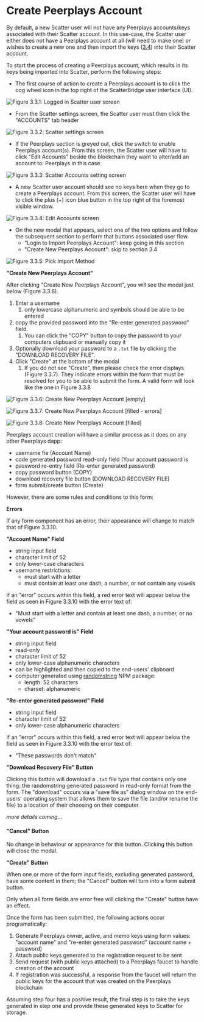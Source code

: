 # Create Peerplays Account

By default, a new Scatter user will not have any Peerplays accounts/keys associated with their Scatter account. In this use-case, the Scatter user either does not have a Peerplays account at all \(will need to make one\) or wishes to create a new one and then import the keys \([3.4](https://app.gitbook.com/@peerplays/s/community-project-docs/scatter-peerplays-integration/functional-requirements#3-4-import-peerplays-keys)\) into their Scatter account.

To start the process of creating a Peerplays account, which results in its keys being imported into Scatter, perform the following steps:

* The first course of action to create a Peerplays account is to click the cog wheel icon in the top right of the ScatterBridge user interface \(UI\).

![Figure 3.3.1: Logged in Scatter user screen](../../.gitbook/assets/image%20%2850%29.png)

* From the Scatter settings screen, the Scatter user must then click the "ACCOUNTS" tab header

![Figure 3.3.2: Scatter settings screen](../../.gitbook/assets/image%20%2844%29.png)

* If the Peerplays section is greyed out, click the switch to enable Peerplays account\(s\). From this screen, the Scatter user will have to click "Edit Accounts" beside the blockchain they want to alter/add an account to: Peerplays in this case.

![Figure 3.3.3: Scatter Accounts setting screen](../../.gitbook/assets/image%20%2836%29.png)

* A new Scatter user account should see no keys here when they go to create a Peerplays account. From this screen, the Scatter user will have to click the plus \(+\) icon blue button in the top right of the foremost visible window.

![Figure 3.3.4: Edit Accounts screen](../../.gitbook/assets/image%20%281%29.png)

* On the new modal that appears, select one of the two options and follow the subsequent section to perform that buttons associated user flow.
  * "Login to Import Peerplays Account": keep going in this section
  * "Create New Peerplays Account": skip to section 3.4

![Figure 3.3.5: Pick Import Method](../../.gitbook/assets/screen-shot-2020-03-04-at-11.33.22-am.png)

**"Create New Peerplays Account"**

After clicking "Create New Peerplays Account", you will see the modal just below \(Figure 3.3.6\).

1. Enter a username
   1. only lowercase alphanumeric and symbols should be able to be entered
2. copy the provided password into the "Re-enter generated password" field.
   1. You can click the "COPY" button to copy the password to your computers clipboard or manually copy it
3. Optionally download your password to a `.txt` file by clicking the "DOWNLOAD RECOVERY FILE".
4. Click "Create" at the bottom of the modal
   1. If you do not see "Create", then please check the error displays \(Figure 3.3.7\). They indicate errors within the form that must be resolved for you to be able to submit the form. A valid form will look like the one in Figure 3.3.8

![Figure 3.3.6: Create New Peerplays Account \[empty\]](../../.gitbook/assets/image%20%284%29.png)

![Figure 3.3.7: Create New Peerplays Account \[filled - errors\]](../../.gitbook/assets/image%20%2810%29.png)

![Figure 3.3.8: Create New Peerplays Account \[filled\]](../../.gitbook/assets/image%20%2828%29.png)

Peerplays account creation will have a similar process as it does on any other Peerplays dapp:

* username fie \(Account Name\)
* code generated password read-only field \(Your account password is
* password re-entry field \(Re-enter generated password\)
* copy password button \(COPY\)
* download recovery file button \(DOWNLOAD RECOVERY FILE\)
* form submit/create button \(Create\)

However, there are some rules and conditions to this form:

**Errors**

If any form component has an error, their appearance will change to match that of Figure 3.3.10.

**"Account Name" Field**

* string input field
* character limit of 52
* only lower-case characters
* username restrictions:
  * must start with a letter
  * must contain at least one dash, a number, or not contain any vowels

If an "error" occurs within this field, a red error text will appear below the field as seen in Figure 3.3.10 with the error text of:

* "Must start with a letter and contain at least one dash, a number, or no vowels"

**"Your account password is" Field**

* string input field
* read-only
* character limit of 52
* only lower-case alphanumeric characters
* can be highlighted and then copied to the end-users' clipboard
* computer generated using [randomstring](https://www.npmjs.com/package/randomstring) NPM package:
  * length: 52 characters
  * charset: alphanumeric

**"Re-enter generated password" Field**

* string input field
* character limit of 52
* only lower-case alphanumeric characters

If an "error" occurs within this field, a red error text will appear below the field as seen in Figure 3.3.10 with the error text of:

* "These passwords don't match"

**"Download Recovery File" Button**

Clicking this button will download a `.txt` file type that contains only one thing: the randomstring generated password in read-only format from the form. The "download" occurs via a "save file as" dialog window on the end-users' operating system that allows them to save the file \(and/or rename the file\) to a location of their choosing on their computer.

_more details coming_...

#### "Cancel" Button

No change in behaviour or appearance for this button. Clicking this button will close the modal.

**"Create" Button**

When one or more of the form input fields, excluding generated password, have some content in them; the "Cancel" button will turn into a form submit button.

Only when all form fields are error free will clicking the "Create" button have an effect.

Once the form has been submitted, the following actions occur programatically:

1. Generate Peerplays owner, active, and memo keys using form values: "account name" and "re-enter generated password" \(account name + password\)
2. Attach public keys generated to the registration request to be sent
3. Send request \(with public keys attached\) to a Peerplays faucet to handle creation of the account
4. If registration was successful, a response from the faucet will return the public keys for the account that was created on the Peerplays blockchain

Assuming step four has a positive result, the final step is to take the keys generated in step one and provide these generated keys to Scatter for storage.

